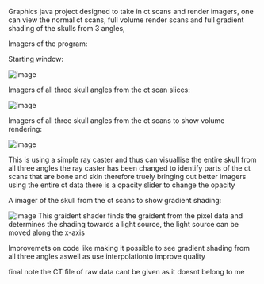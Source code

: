 
Graphics java project designed to take in ct scans and render imagers, 
one can view the normal ct scans, full volume render scans and full gradient shading of the skulls from 3 angles,

Imagers of the program:

Starting window:

![image](https://user-images.githubusercontent.com/56043339/110861926-be1a8580-82b6-11eb-9bf3-ee7d0faafdb8.png)

Imagers of all three skull angles from the ct scan slices:

![image](https://user-images.githubusercontent.com/56043339/110862063-eace9d00-82b6-11eb-8171-1a51acf62232.png)

Imagers of all three skull angles from the ct scans to show volume rendering:

![image](https://user-images.githubusercontent.com/56043339/110862090-f3bf6e80-82b6-11eb-9d62-9ff334f55806.png)


This is using a simple ray caster and thus can visuallise the entire skull from all three angles 
the ray caster has been changed to identify parts of the ct scans that are bone and skin therefore truely bringing out better imagers using the entire ct data
there is a opacity slider to change the opacity 


A imager of the skull from the ct scans to show gradient shading:

![image](https://user-images.githubusercontent.com/56043339/110862767-a7c0f980-82b7-11eb-9c48-87e99288b904.png)
This graident shader finds the graident from the pixel data and determines the shading towards a light source, the light source can be moved along the x-axis


Improvemets on code like making it possible to see gradient shading from all three angles aswell as use interpolationto improve quality

final note the CT file of raw data cant be given as it doesnt belong to me
